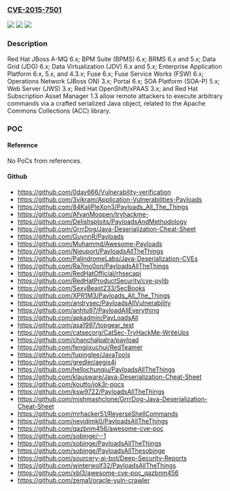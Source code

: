 ### [CVE-2015-7501](https://cve.mitre.org/cgi-bin/cvename.cgi?name=CVE-2015-7501)
![](https://img.shields.io/static/v1?label=Product&message=n%2Fa&color=blue)
![](https://img.shields.io/static/v1?label=Version&message=n%2Fa&color=blue)
![](https://img.shields.io/static/v1?label=Vulnerability&message=n%2Fa&color=brighgreen)

### Description

Red Hat JBoss A-MQ 6.x; BPM Suite (BPMS) 6.x; BRMS 6.x and 5.x; Data Grid (JDG) 6.x; Data Virtualization (JDV) 6.x and 5.x; Enterprise Application Platform 6.x, 5.x, and 4.3.x; Fuse 6.x; Fuse Service Works (FSW) 6.x; Operations Network (JBoss ON) 3.x; Portal 6.x; SOA Platform (SOA-P) 5.x; Web Server (JWS) 3.x; Red Hat OpenShift/xPAAS 3.x; and Red Hat Subscription Asset Manager 1.3 allow remote attackers to execute arbitrary commands via a crafted serialized Java object, related to the Apache Commons Collections (ACC) library.

### POC

#### Reference
No PoCs from references.

#### Github
- https://github.com/0day666/Vulnerability-verification
- https://github.com/3vikram/Application-Vulnerabilities-Payloads
- https://github.com/84KaliPleXon3/Payloads_All_The_Things
- https://github.com/AfvanMoopen/tryhackme-
- https://github.com/Delishsploits/PayloadsAndMethodology
- https://github.com/GrrrDog/Java-Deserialization-Cheat-Sheet
- https://github.com/GuynnR/Payloads
- https://github.com/Muhammd/Awesome-Payloads
- https://github.com/Nieuport/PayloadsAllTheThings
- https://github.com/PalindromeLabs/Java-Deserialization-CVEs
- https://github.com/Ra7mo0on/PayloadsAllTheThings
- https://github.com/RedHatOfficial/rhsecapi
- https://github.com/RedHatProductSecurity/cve-pylib
- https://github.com/SexyBeast233/SecBooks
- https://github.com/XPR1M3/Payloads_All_The_Things
- https://github.com/andrysec/PayloadsAllVulnerability
- https://github.com/anhtu97/PayloadAllEverything
- https://github.com/apkadmin/PayLoadsAll
- https://github.com/asa1997/topgear_test
- https://github.com/catsecorg/CatSec-TryHackMe-WriteUps
- https://github.com/chanchalpatra/payload
- https://github.com/fengjixuchui/RedTeamer
- https://github.com/fupinglee/JavaTools
- https://github.com/gredler/aegis4j
- https://github.com/hellochunqiu/PayloadsAllTheThings
- https://github.com/klausware/Java-Deserialization-Cheat-Sheet
- https://github.com/koutto/jok3r-pocs
- https://github.com/ksw9722/PayloadsAllTheThings
- https://github.com/mishmashclone/GrrrDog-Java-Deserialization-Cheat-Sheet
- https://github.com/mrhacker51/ReverseShellCommands
- https://github.com/nevidimk0/PayloadsAllTheThings
- https://github.com/qazbnm456/awesome-cve-poc
- https://github.com/sobinge/--1
- https://github.com/sobinge/PayloadsAllTheThings
- https://github.com/sobinge/PayloadsAllThesobinge
- https://github.com/sourcery-ai-bot/Deep-Security-Reports
- https://github.com/winterwolf32/PayloadsAllTheThings
- https://github.com/xbl3/awesome-cve-poc_qazbnm456
- https://github.com/zema1/oracle-vuln-crawler

